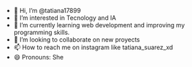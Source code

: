- 👋 Hi, I’m @tatiana17899
- 👀 I’m interested in Tecnology and IA
- 🌱 I’m currently learning web development and improving my programming skills.
- 💞️ I’m looking to collaborate on new proyects 
- 📫 How to reach me on instagram like tatiana_suarez_xd
- 😄 Pronouns: She

<!---
tatiana17899/tatiana17899 is a ✨ special ✨ repository because its `README.md` (this file) appears on your GitHub profile.
You can click the Preview link to take a look at your changes.
--->
